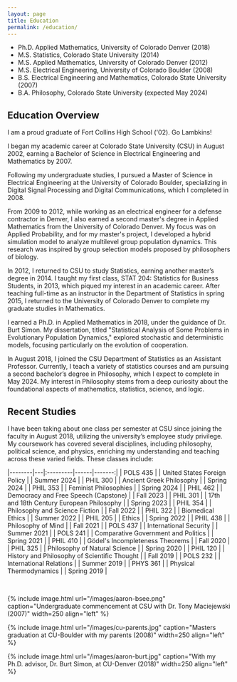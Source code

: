 ```yaml
---
layout: page
title: Education 
permalink: /education/
---
```


- Ph.D. Applied Mathematics, University of Colorado Denver (2018) <br>
- M.S. Statistics, Colorado State University (2014) <br>
- M.S. Applied Mathematics, University of Colorado Denver (2012) <br>
- M.S. Electrical Engineering, University of Colorado Boulder (2008) <br>
- B.S. Electrical Engineering and Mathematics, Colorado State University (2007) <br>
- B.A. Philosophy, Colorado State University (expected May 2024)


## Education Overview
I am a proud graduate of Fort Collins High School ('02). Go Lambkins!

I began my academic career at Colorado State University (CSU) in August 2002, earning a Bachelor of Science in Electrical Engineering and Mathematics by 2007.

Following my undergraduate studies, I pursued a Master of Science in Electrical Engineering at the University of Colorado Boulder, specializing in Digital Signal Processing and Digital Communications, which I completed in 2008.

From 2009 to 2012, while working as an electrical engineer for a defense contractor in Denver, I also earned a second master's degree in Applied Mathematics from the University of Colorado Denver. My focus was on Applied Probability, and for my master's project, I developed a hybrid simulation model to analyze multilevel group population dynamics. This research was inspired by group selection models proposed by philosophers of biology.

In 2012, I returned to CSU to study Statistics, earning another master’s degree in 2014. I taught my first class, STAT 204: Statistics for Business Students, in 2013, which piqued my interest in an academic career. After teaching full-time as an instructor in the Department of Statistics in spring 2015, I returned to the University of Colorado Denver to complete my graduate studies in Mathematics.

I earned a Ph.D. in Applied Mathematics in 2018, under the guidance of Dr. Burt Simon. My dissertation, titled "Statistical Analysis of Some Problems in Evolutionary Population Dynamics," explored stochastic and deterministic models, focusing particularly on the evolution of cooperation.

In August 2018, I joined the CSU Department of Statistics as an Assistant Professor. Currently, I teach a variety of statistics courses and am pursuing a second bachelor’s degree in Philosophy, which I expect to complete in May 2024. My interest in Philosophy stems from a deep curiosity about the foundational aspects of mathematics, statistics, science, and logic.

## Recent Studies

I have been taking about one class per semester at CSU since joining the faculty in August 2018, utilizing the university’s employee study privilege. My coursework has covered several disciplines, including philosophy, political science, and physics, enriching my understanding and teaching across these varied fields. These classes include:

|--------|---|:---------|------|-------:|
| POLS 435 | | United States Foreign Policy | | Summer 2024 |
| PHIL 300 | | Ancient Greek Philosophy | | Spring 2024 |
| PHIL 353 | | Feminist Philosophies | | Spring 2024 |
| PHIL 462 | | Democracy and Free Speech (Capstone) | | Fall 2023 |
| PHIL 301 | | 17th and 18th Century European Philosophy | | Spring 2023 |
| PHIL 354 | | Philosophy and Science Fiction | | Fall 2022 |
| PHIL 322 | | Biomedical Ethics | | Summer 2022 |
| PHIL 205 | | Ethics | | Spring 2022 |
| PHIL 438 | | Philosophy of Mind | | Fall 2021 |
| POLS 437 | | International Security | | Summer 2021 |
| POLS 241 | | Comparative Government and Politics | | Spring 2021 |
| PHIL 410 | | Gödel's Incompleteness Theorems | | Fall 2020 |
| PHIL 325 | | Philosophy of Natural Science | | Spring 2020 |
| PHIL 120 | | History and Philosophy of Scientific Thought | | Fall 2019 |
| POLS 232 | | International Relations | | Summer 2019 |
| PHYS 361 | | Physical Thermodynamics | | Spring 2019 |

<br>

{% include image.html url="/images/aaron-bsee.png" caption="Undergraduate commencement at CSU with Dr. Tony Maciejewski (2007)" width=250 align="left" %} 

{% include image.html url="/images/cu-parents.jpg" caption="Masters graduation at CU-Boulder with my parents (2008)" width=250 align="left" %} 

{% include image.html url="/images/aaron-burt.jpg" caption="With my Ph.D. advisor, Dr. Burt Simon, at CU-Denver (2018)" width=250  align="left" %}


